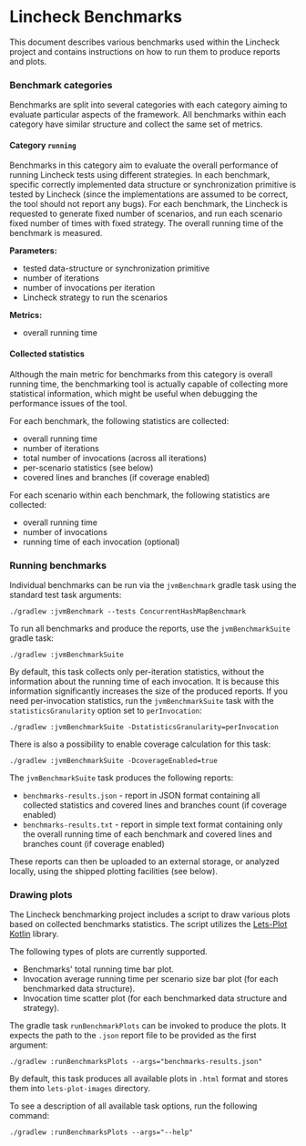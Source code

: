 # Lincheck Benchmarks

This document describes various benchmarks used within the Lincheck project
and contains instructions on how to run them to produce reports and plots.

### Benchmark categories

Benchmarks are split into several categories with 
each category aiming to evaluate particular aspects of the framework.
All benchmarks within each category have similar structure
and collect the same set of metrics.

#### Category `running`

Benchmarks in this category aim to evaluate the overall performance of 
running Lincheck tests using different strategies.
In each benchmark, specific correctly implemented 
data structure or synchronization primitive is tested by Lincheck
(since the implementations are assumed to be correct, the tool should not report any bugs).
For each benchmark, the Lincheck is requested to generate fixed number of scenarios, 
and run each scenario fixed number of times with fixed strategy. 
The overall running time of the benchmark is measured.

**Parameters:**
- tested data-structure or synchronization primitive
- number of iterations
- number of invocations per iteration
- Lincheck strategy to run the scenarios 

**Metrics:**
- overall running time

#### Collected statistics

Although the main metric for benchmarks from this category is overall running time,
the benchmarking tool is actually capable of collecting more statistical information,
which might be useful when debugging the performance issues of the tool.

For each benchmark, the following statistics are collected:
- overall running time
- number of iterations
- total number of invocations (across all iterations)
- per-scenario statistics (see below)
- covered lines and branches (if coverage enabled)

For each scenario within each benchmark, the following statistics are collected:
- overall running time
- number of invocations
- running time of each invocation (optional)

### Running benchmarks

Individual benchmarks can be run via the `jvmBenchmark` gradle task
using the standard test task arguments:

```
./gradlew :jvmBenchmark --tests ConcurrentHashMapBenchmark
```

To run all benchmarks and produce the reports, use the `jvmBenchmarkSuite` gradle task:

```
./gradlew :jvmBenchmarkSuite
```

By default, this task collects only per-iteration statistics, 
without the information about the running time of each invocation.
It is because this information significantly increases the size of the produced reports.
If you need per-invocation statistics, run the `jvmBenchmarkSuite` task 
with the `statisticsGranularity` option set to `perInvocation`:

```
./gradlew :jvmBenchmarkSuite -DstatisticsGranularity=perInvocation
```

There is also a possibility to enable coverage calculation for this task:

```
./gradlew :jvmBenchmarkSuite -DcoverageEnabled=true
```

The `jvmBenchmarkSuite` task produces the following reports:
- `benchmarks-results.json` - report in JSON format containing all collected statistics and covered lines and branches count (if coverage enabled)
- `benchmarks-results.txt` - report in simple text format containing only the overall running time of each benchmark and covered lines and branches count (if coverage enabled)

These reports can then be uploaded to an external storage, 
or analyzed locally, using the shipped plotting facilities (see below).

### Drawing plots

The Lincheck benchmarking project includes a script 
to draw various plots based on collected benchmarks statistics.
The script utilizes the [Lets-Plot Kotlin](https://github.com/JetBrains/lets-plot-kotlin) library.

The following types of plots are currently supported.
- Benchmarks' total running time bar plot.
- Invocation average running time per scenario size bar plot (for each benchmarked data structure).
- Invocation time scatter plot (for each benchmarked data structure and strategy).

The gradle task `runBenchmarkPlots` can be invoked to produce the plots. 
It expects the path to the `.json` report file to be provided as the first argument:

```
./gradlew :runBenchmarksPlots --args="benchmarks-results.json" 
```

By default, this task produces all available plots in `.html` format and stores them into `lets-plot-images` directory.

To see a description of all available task options, run the following command:

```
./gradlew :runBenchmarksPlots --args="--help"
```





